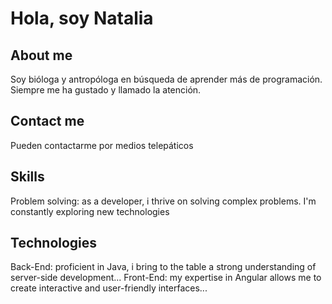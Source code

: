 # Hola, soy Natalia

## About me
Soy bióloga y antropóloga en búsqueda de aprender más de programación. Siempre me ha gustado y llamado la atención.

## Contact me
Pueden contactarme por medios telepáticos

## Skills
Problem solving: as a developer, i thrive on solving complex problems. I'm constantly exploring new technologies

## Technologies
Back-End: proficient in Java, i bring to the table a strong understanding of server-side development...
Front-End: my expertise in Angular allows me to create interactive and user-friendly interfaces...

